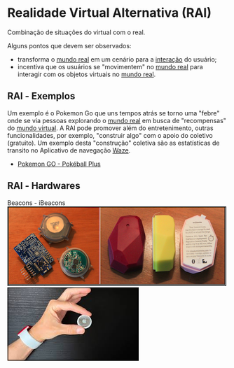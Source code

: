 # Realidade Virtual Alternativa (RAl)  

Combinação de situações do virtual com o real.

Alguns pontos que devem ser observados:  

- transforma o [mundo real](../README.md#mundo-real "mundo real") em um cenário para a [interação](../README.md#interação "interação") do usuário;  
- incentiva que os usuários se "movimentem" no [mundo real](../README.md#mundo-real "mundo real") para interagir com os objetos virtuais no [mundo real](../README.md#mundo-real "mundo real").  

## RAl - Exemplos

Um exemplo é o Pokemon Go que uns tempos atrás se torno uma "febre" onde se via pessoas explorando o [mundo real](../README.md#mundo-real "mundo real") em busca de "recompensas" do [mundo virtual](../README.md#mundo-virtual "mundo virtual"). A RAl pode promover além do entretenimento, outras funcionalidades, por exemplo, "construir algo" com o apoio do coletivo (gratuito). Um exemplo desta "construção" coletiva são as estatísticas de transito no Aplicativo de navegação [Waze](https://pt.wikipedia.org/wiki/Waze "Waze").  

- [Pokemon GO - Pokéball Plus](<https://www.youtube.com/watch?v=3UWnEo3A5fU> "Pokemon GO - Pokéball Plus")  

## RAl - Hardwares

Beacons - iBeacons  
![iBeacon_FURB](Conceitos/iBeacon_FURB.png "iBeacon_FURB")  
![iBeacon_AirTag](Conceitos/iBeacon_AirTag.png "iBeacon_AirTag")  

